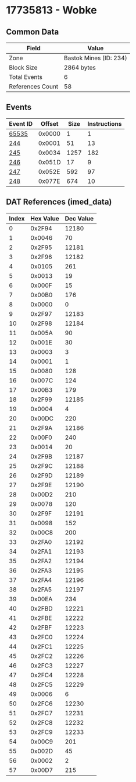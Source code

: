 # 17735813 - Wobke

## Common Data

| Field            | Value                  |
|------------------|------------------------|
| Zone             | Bastok Mines (ID: 234) |
| Block Size       | 2864 bytes             |
| Total Events     | 6                      |
| References Count | 58                     |

## Events

| Event ID            | Offset   |   Size |   Instructions |
|---------------------|----------|--------|----------------|
| [65535](./65535.md) | 0x0000   |      1 |              1 |
| [244](./244.md)     | 0x0001   |     51 |             13 |
| [245](./245.md)     | 0x0034   |   1257 |            182 |
| [246](./246.md)     | 0x051D   |     17 |              9 |
| [247](./247.md)     | 0x052E   |    592 |             97 |
| [248](./248.md)     | 0x077E   |    674 |             10 |

## DAT References (imed_data)

|   Index | Hex Value   |   Dec Value |
|---------|-------------|-------------|
|       0 | 0x2F94      |       12180 |
|       1 | 0x0046      |          70 |
|       2 | 0x2F95      |       12181 |
|       3 | 0x2F96      |       12182 |
|       4 | 0x0105      |         261 |
|       5 | 0x0013      |          19 |
|       6 | 0x000F      |          15 |
|       7 | 0x00B0      |         176 |
|       8 | 0x0000      |           0 |
|       9 | 0x2F97      |       12183 |
|      10 | 0x2F98      |       12184 |
|      11 | 0x005A      |          90 |
|      12 | 0x001E      |          30 |
|      13 | 0x0003      |           3 |
|      14 | 0x0001      |           1 |
|      15 | 0x0080      |         128 |
|      16 | 0x007C      |         124 |
|      17 | 0x00B3      |         179 |
|      18 | 0x2F99      |       12185 |
|      19 | 0x0004      |           4 |
|      20 | 0x00DC      |         220 |
|      21 | 0x2F9A      |       12186 |
|      22 | 0x00F0      |         240 |
|      23 | 0x0014      |          20 |
|      24 | 0x2F9B      |       12187 |
|      25 | 0x2F9C      |       12188 |
|      26 | 0x2F9D      |       12189 |
|      27 | 0x2F9E      |       12190 |
|      28 | 0x00D2      |         210 |
|      29 | 0x0078      |         120 |
|      30 | 0x2F9F      |       12191 |
|      31 | 0x0098      |         152 |
|      32 | 0x00C8      |         200 |
|      33 | 0x2FA0      |       12192 |
|      34 | 0x2FA1      |       12193 |
|      35 | 0x2FA2      |       12194 |
|      36 | 0x2FA3      |       12195 |
|      37 | 0x2FA4      |       12196 |
|      38 | 0x2FA5      |       12197 |
|      39 | 0x00EA      |         234 |
|      40 | 0x2FBD      |       12221 |
|      41 | 0x2FBE      |       12222 |
|      42 | 0x2FBF      |       12223 |
|      43 | 0x2FC0      |       12224 |
|      44 | 0x2FC1      |       12225 |
|      45 | 0x2FC2      |       12226 |
|      46 | 0x2FC3      |       12227 |
|      47 | 0x2FC4      |       12228 |
|      48 | 0x2FC5      |       12229 |
|      49 | 0x0006      |           6 |
|      50 | 0x2FC6      |       12230 |
|      51 | 0x2FC7      |       12231 |
|      52 | 0x2FC8      |       12232 |
|      53 | 0x2FC9      |       12233 |
|      54 | 0x00C9      |         201 |
|      55 | 0x002D      |          45 |
|      56 | 0x0002      |           2 |
|      57 | 0x00D7      |         215 |
